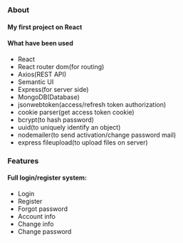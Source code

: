 ### About

#### My first project on React

#### What have been used

- React
- React router dom(for routing)
- Axios(REST API)
- Semantic UI
- Express(for server side)
- MongoDB(Database)
- jsonwebtoken(access/refresh token authorization)
- cookie parser(get access token cookie)
- bcrypt(to hash password)
- uuid(to uniquely identify an object)
- nodemailer(to send activation/change password mail)
- express fileupload(to upload files on server)

### Features

#### Full login/register system:
- Login
- Register
- Forgot password
- Account info
- Change info
- Change password